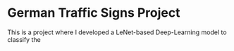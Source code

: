 # German Traffic Signs Project
This is a project where I developed a LeNet-based Deep-Learning model to classify the 
